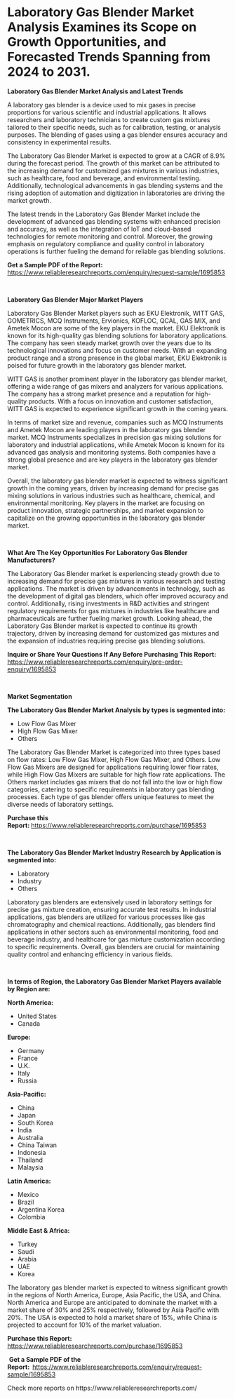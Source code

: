 <p><h1>Laboratory Gas Blender Market Analysis Examines its Scope on Growth Opportunities, and Forecasted Trends Spanning from 2024 to 2031.</h1></p><p><strong>Laboratory Gas Blender Market Analysis and Latest Trends</strong></p>
<p><p>A laboratory gas blender is a device used to mix gases in precise proportions for various scientific and industrial applications. It allows researchers and laboratory technicians to create custom gas mixtures tailored to their specific needs, such as for calibration, testing, or analysis purposes. The blending of gases using a gas blender ensures accuracy and consistency in experimental results.</p><p>The Laboratory Gas Blender Market is expected to grow at a CAGR of 8.9% during the forecast period. The growth of this market can be attributed to the increasing demand for customized gas mixtures in various industries, such as healthcare, food and beverage, and environmental testing. Additionally, technological advancements in gas blending systems and the rising adoption of automation and digitization in laboratories are driving the market growth.</p><p>The latest trends in the Laboratory Gas Blender Market include the development of advanced gas blending systems with enhanced precision and accuracy, as well as the integration of IoT and cloud-based technologies for remote monitoring and control. Moreover, the growing emphasis on regulatory compliance and quality control in laboratory operations is further fueling the demand for reliable gas blending solutions.</p></p>
<p><strong>Get a Sample PDF of the Report:&nbsp;</strong> <a href="https://www.reliableresearchreports.com/enquiry/request-sample/1695853">https://www.reliableresearchreports.com/enquiry/request-sample/1695853</a></p>
<p>&nbsp;</p>
<p><strong>Laboratory Gas Blender Major Market Players</strong></p>
<p><p>Laboratory Gas Blender Market players such as EKU Elektronik, WITT GAS, GOMETRICS, MCQ Instruments, Ervionics, KOFLOC, QCAL, GAS MIX, and Ametek Mocon are some of the key players in the market. EKU Elektronik is known for its high-quality gas blending solutions for laboratory applications. The company has seen steady market growth over the years due to its technological innovations and focus on customer needs. With an expanding product range and a strong presence in the global market, EKU Elektronik is poised for future growth in the laboratory gas blender market.</p><p>WITT GAS is another prominent player in the laboratory gas blender market, offering a wide range of gas mixers and analyzers for various applications. The company has a strong market presence and a reputation for high-quality products. With a focus on innovation and customer satisfaction, WITT GAS is expected to experience significant growth in the coming years.</p><p>In terms of market size and revenue, companies such as MCQ Instruments and Ametek Mocon are leading players in the laboratory gas blender market. MCQ Instruments specializes in precision gas mixing solutions for laboratory and industrial applications, while Ametek Mocon is known for its advanced gas analysis and monitoring systems. Both companies have a strong global presence and are key players in the laboratory gas blender market.</p><p>Overall, the laboratory gas blender market is expected to witness significant growth in the coming years, driven by increasing demand for precise gas mixing solutions in various industries such as healthcare, chemical, and environmental monitoring. Key players in the market are focusing on product innovation, strategic partnerships, and market expansion to capitalize on the growing opportunities in the laboratory gas blender market.</p></p>
<p>&nbsp;</p>
<p><strong>What Are The Key Opportunities For Laboratory Gas Blender Manufacturers?</strong></p>
<p><p>The Laboratory Gas Blender market is experiencing steady growth due to increasing demand for precise gas mixtures in various research and testing applications. The market is driven by advancements in technology, such as the development of digital gas blenders, which offer improved accuracy and control. Additionally, rising investments in R&D activities and stringent regulatory requirements for gas mixtures in industries like healthcare and pharmaceuticals are further fueling market growth. Looking ahead, the Laboratory Gas Blender market is expected to continue its growth trajectory, driven by increasing demand for customized gas mixtures and the expansion of industries requiring precise gas blending solutions.</p></p>
<p><strong>Inquire or Share Your Questions If Any Before Purchasing This Report:</strong> <a href="https://www.reliableresearchreports.com/enquiry/pre-order-enquiry/1695853">https://www.reliableresearchreports.com/enquiry/pre-order-enquiry/1695853</a></p>
<p>&nbsp;</p>
<p><strong>Market Segmentation</strong></p>
<p><strong>The Laboratory Gas Blender Market Analysis by types is segmented into:</strong></p>
<p><ul><li>Low Flow Gas Mixer</li><li>High Flow Gas Mixer</li><li>Others</li></ul></p>
<p><p>The Laboratory Gas Blender Market is categorized into three types based on flow rates: Low Flow Gas Mixer, High Flow Gas Mixer, and Others. Low Flow Gas Mixers are designed for applications requiring lower flow rates, while High Flow Gas Mixers are suitable for high flow rate applications. The Others market includes gas mixers that do not fall into the low or high flow categories, catering to specific requirements in laboratory gas blending processes. Each type of gas blender offers unique features to meet the diverse needs of laboratory settings.</p></p>
<p><strong>Purchase this Report:&nbsp;</strong><a href="https://www.reliableresearchreports.com/purchase/1695853">https://www.reliableresearchreports.com/purchase/1695853</a></p>
<p>&nbsp;</p>
<p><strong>The Laboratory Gas Blender Market Industry Research by Application is segmented into:</strong></p>
<p><ul><li>Laboratory</li><li>Industry</li><li>Others</li></ul></p>
<p><p>Laboratory gas blenders are extensively used in laboratory settings for precise gas mixture creation, ensuring accurate test results. In industrial applications, gas blenders are utilized for various processes like gas chromatography and chemical reactions. Additionally, gas blenders find applications in other sectors such as environmental monitoring, food and beverage industry, and healthcare for gas mixture customization according to specific requirements. Overall, gas blenders are crucial for maintaining quality control and enhancing efficiency in various fields.</p></p>
<p>&nbsp;</p>
<p><strong>In terms of Region, the Laboratory Gas Blender Market Players available by Region are:</strong></p>
<p>
    <p> <strong> North America: </strong>
        <ul>
            <li>United States</li>
            <li>Canada</li>
        </ul>
        </p> 
    <p> <strong> Europe: </strong>
        <ul>
            <li>Germany</li>
            <li>France</li>
            <li>U.K.</li>
            <li>Italy</li>
            <li>Russia</li>
        </ul>
        </p> 
    <p> <strong> Asia-Pacific: </strong>
        <ul>
            <li>China</li>
            <li>Japan</li>
            <li>South Korea</li>
            <li>India</li>
            <li>Australia</li>
            <li>China Taiwan</li>
            <li>Indonesia</li>
            <li>Thailand</li>
            <li>Malaysia</li>
        </ul>
        </p> 
    <p> <strong> Latin America: </strong>
        <ul>
            <li>Mexico</li>
            <li>Brazil</li>
            <li>Argentina Korea</li>
            <li>Colombia</li>
        </ul>
        </p> 
    <p> <strong> Middle East & Africa: </strong>
        <ul>
            <li>Turkey</li>
            <li>Saudi</li>
            <li>Arabia</li>
            <li>UAE</li>
            <li>Korea</li>
        </ul>
    </p>
    </p>
<p><p>The laboratory gas blender market is expected to witness significant growth in the regions of North America, Europe, Asia Pacific, the USA, and China. North America and Europe are anticipated to dominate the market with a market share of 30% and 25% respectively, followed by Asia Pacific with 20%. The USA is expected to hold a market share of 15%, while China is projected to account for 10% of the market valuation.</p></p>
<p><strong>Purchase this Report: </strong><a href="https://www.reliableresearchreports.com/purchase/1695853">https://www.reliableresearchreports.com/purchase/1695853</a></p>
<p>&nbsp;<strong>Get a Sample PDF of the Report:&nbsp;&nbsp;</strong><a href="https://www.reliableresearchreports.com/enquiry/request-sample/1695853">https://www.reliableresearchreports.com/enquiry/request-sample/1695853</a></p>
<p><strong></strong></p>
<p>Check more reports on https://www.reliableresearchreports.com/</p>